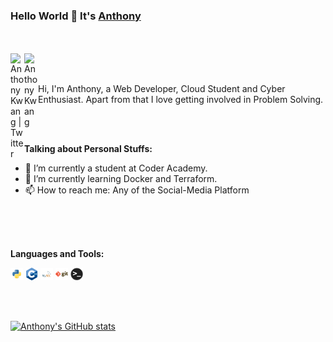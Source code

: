 
### Hello World 👋 It's [Anthony](https://anthonykwang.com/)

<br/>
<br/>

<a href="https://twitter.com/anthonykwang">
<img align="left" alt="Anthony Kwang | Twitter" width="22px" src="https://cdn.jsdelivr.net/npm/simple-icons@v3/icons/twitter.svg" />
</a>
<a href="https://www.linkedin.com/in/anthony-k-a723191aa/">
<img align="left" alt="Anthony Kwang" width="22px" src="https://cdn.jsdelivr.net/npm/simple-icons@v3/icons/linkedin.svg" />
</a>

<br />

<br />

Hi, I'm Anthony, a Web Developer, Cloud Student and Cyber Enthusiast. Apart from that I love getting involved in Problem Solving.

<br/>
<br/>

**Talking about Personal Stuffs:**

- 🔭 I’m currently a student at Coder Academy.
- 🌱 I’m currently learning Docker and Terraform.
- 📫 How to reach me: Any of the Social-Media Platform 

<br />
<br />
<br />

**Languages and Tools:**


<code><img height="20" src="https://raw.githubusercontent.com/github/explore/80688e429a7d4ef2fca1e82350fe8e3517d3494d/topics/python/python.png"></code>
<code><img height="20" src="https://raw.githubusercontent.com/github/explore/80688e429a7d4ef2fca1e82350fe8e3517d3494d/topics/cpp/cpp.png"></code>
<code><img height="20" src="https://raw.githubusercontent.com/github/explore/80688e429a7d4ef2fca1e82350fe8e3517d3494d/topics/mysql/mysql.png"></code>
<code><img height="20" src="https://raw.githubusercontent.com/github/explore/80688e429a7d4ef2fca1e82350fe8e3517d3494d/topics/git/git.png"></code>
<code><img height="20" src="https://raw.githubusercontent.com/github/explore/80688e429a7d4ef2fca1e82350fe8e3517d3494d/topics/terminal/terminal.png"></code>

<br />
<br />

[![Anthony's GitHub stats](https://github-readme-stats.vercel.app/api?username=jodiefostersarmy)](https://github.com/jodiefostersarmy/github-readme-stats)



